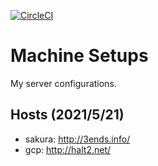 [![CircleCI](https://circleci.com/gh/10sr/machine-setups.svg?style=svg)](https://circleci.com/gh/10sr/machine-setups)


Machine Setups
==============


My server configurations.


Hosts (2021/5/21)
-----------------

- sakura: <http://3ends.info/>
- gcp: <http://halt2.net/>
